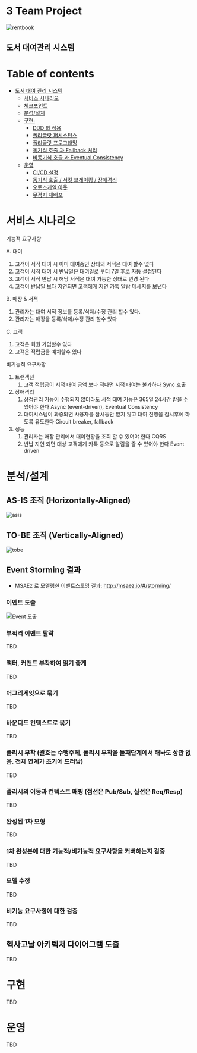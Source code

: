 # 3 Team Project
![rentbook](https://user-images.githubusercontent.com/89369983/131526770-d23daef7-0e18-4dff-8c56-419204bfd670.PNG)
## 도서 대여관리 시스템   

# Table of contents

- [도서 대여 관리 시스템](#---)
  - [서비스 시나리오](#서비스-시나리오)
  - [체크포인트](#체크포인트)
  - [분석/설계](#분석설계)
  - [구현:](#구현)
    - [DDD 의 적용](#ddd-의-적용)
    - [폴리글랏 퍼시스턴스](#폴리글랏-퍼시스턴스)
    - [폴리글랏 프로그래밍](#폴리글랏-프로그래밍)
    - [동기식 호출 과 Fallback 처리](#동기식-호출-과-Fallback-처리)
    - [비동기식 호출 과 Eventual Consistency](#비동기식-호출-과-Eventual-Consistency)
  - [운영](#운영)
    - [CI/CD 설정](#cicd설정)
    - [동기식 호출 / 서킷 브레이킹 / 장애격리](#동기식-호출-서킷-브레이킹-장애격리)
    - [오토스케일 아웃](#오토스케일-아웃)
    - [무정지 재배포](#무정지-재배포)


# 서비스 시나리오

기능적 요구사항

A. 대여
1. 고객이 서적 대여 시 이미 대여중인 상태의 서적은 대여  할수 없다
2. 고객이 서적 대여 시 반납일은 대여일로 부터 7일 후로 자동 설정된다  
3. 고객이 서적 반납 시 해당 서적은 대여 가능한 상태로 변경 된다 
4. 고객이 반납일 보다 지연되면 고객에게 지연 카톡 알람 메세지를 보낸다

B. 매장 & 서적 
1. 관리자는 대여 서적 정보를 등록/삭제/수정 관리 할수 있다.
3. 관리자는 매장을 등록/삭제/수정 관리 할수 있다 
 
 C. 고객
 1. 고객은 회원 가입할수 있다
 2. 고객은 적럽금을 예치할수 있다  


비기능적 요구사항
1. 트랜잭션
    1. 고객 적립금이 서적 대여 금액 보다 적다면 서적 대여는 불가하다  Sync 호출 
1. 장애격리
    1. 상점관리 기능이 수행되지 않더라도 서적 대여 기능은 365일 24시간 받을 수 있어야 한다  Async (event-driven), Eventual Consistency
    1. 대여시스템이 과중되면 사용자를 잠시동안 받지 않고 대여 진행을 잠시후에 하도록 유도한다  Circuit breaker, fallback
1. 성능
    1. 관리자는 매장 관리에서 대여현황을 조회 할 수 있어야 한다  CQRS
    1. 반납 지연 되면 대상 고객에게 카톡 등으로 알림을 줄 수 있어야 한다  Event driven


# 분석/설계


## AS-IS 조직 (Horizontally-Aligned)
![asis](https://user-images.githubusercontent.com/89369983/132091689-4094136c-c6fa-477e-b614-b478eed1fa0f.PNG)

## TO-BE 조직 (Vertically-Aligned)
![tobe](https://user-images.githubusercontent.com/89369983/132091699-2f0f9164-55da-49d5-a35f-dc6eba7eed19.PNG)

## Event Storming 결과
* MSAEz 로 모델링한 이벤트스토밍 결과:  http://msaez.io/#/storming/


### 이벤트 도출
![Event 도출](https://user-images.githubusercontent.com/33479996/132121070-a56d6e5a-d292-4e3d-8118-05c0b602e945.PNG)


### 부적격 이벤트 탈락
TBD


### 액터, 커맨드 부착하여 읽기 좋게
TBD

### 어그리게잇으로 묶기
TBD



### 바운디드 컨텍스트로 묶기

TBD



### 폴리시 부착 (괄호는 수행주체, 폴리시 부착을 둘째단계에서 해놔도 상관 없음. 전체 연계가 초기에 드러남)

TBD

### 폴리시의 이동과 컨텍스트 매핑 (점선은 Pub/Sub, 실선은 Req/Resp)

TBD

### 완성된 1차 모형

TBD

### 1차 완성본에 대한 기능적/비기능적 요구사항을 커버하는지 검증
TBD

### 모델 수정

TBD

### 비기능 요구사항에 대한 검증

TBD



## 헥사고날 아키텍처 다이어그램 도출
    
TBD



# 구현

TBD

# 운영

TBD

